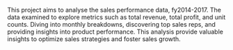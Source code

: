 This project aims to analyse the sales performance data, fy2014-2017. The data examined to explore metrics such as total revenue, total profit, and unit counts. Diving into monthly breakdowns, discovering top sales reps, and providing insights into product performance. This analysis provide valuable insights to optimize sales strategies and foster sales growth.
